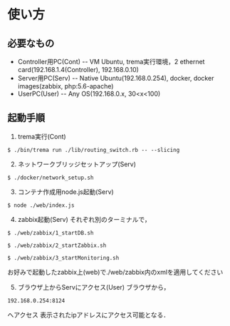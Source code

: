 使い方
=====

必要なもの
--------
- Controller用PC(Cont)
-- VM Ubuntu, trema実行環境，2 ethernet card(192.168.1.4(Controller), 192.168.0.10)
- Server用PC(Serv)
-- Native Ubuntu(192.168.0.254), docker, docker images(zabbix, php:5.6-apache)
- UserPC(User)
-- Any OS(192.168.0.x, 30<x<100)

起動手順
-------
1. trema実行(Cont)
```
$ ./bin/trema run ./lib/routing_switch.rb -- --slicing
```

2. ネットワークブリッジセットアップ(Serv)
```
$ ./docker/network_setup.sh
```

3. コンテナ作成用node.js起動(Serv)
```
$ node ./web/index.js
```

4. zabbix起動(Serv)
それぞれ別のターミナルで，
```
$ ./web/zabbix/1_startDB.sh
```
```
$ ./web/zabbix/2_startZabbix.sh
```
```
$ ./web/zabbix/3_startMonitoring.sh
```
お好みで起動したzabbix上(web)で./web/zabbix内のxmlを適用してください

5. ブラウザ上からServにアクセス(User)
ブラウザから，
```
192.168.0.254:8124
```
へアクセス
表示されたipアドレスにアクセス可能となる．
